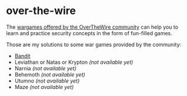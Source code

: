 # over-the-wire

The [wargames offered by the OverTheWire community](https://overthewire.org/wargames/) can help you to learn and practice security concepts in the form of fun-filled games.

Those are my solutions to some war games provided by the community:
- [Bandit](bandit/)
- Leviathan or Natas or Krypton _(not available yet)_
- Narnia _(not available yet)_
- Behemoth _(not available yet)_
- Utumno _(not available yet)_
- Maze _(not available yet)_
